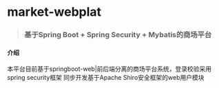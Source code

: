 # market-webplat
> ### 基于Spring Boot + Spring Security + Mybatis的商场平台
#### 介绍
本平台目前基于springboot-web|前后端分离的商场平台系统，登录校验采用spring security框架
同步开发基于Apache Shiro安全框架的web用户模块
